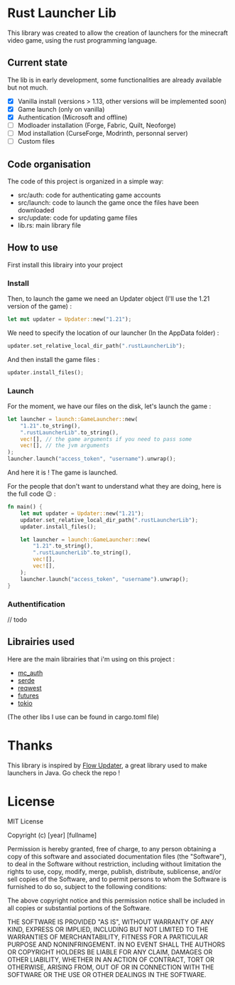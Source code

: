 
# Rust Launcher Lib

This library was created to allow the creation of launchers for the minecraft video game, using the rust programming language.

## Current state
The lib is in early development, some functionalities are already available but not much.
- [x] Vanilla install (versions > 1.13, other versions will be implemented soon)
- [x] Game launch (only on vanilla)
- [x] Authentication (Microsoft and offline)
- [ ] Modloader installation (Forge, Fabric, Quilt, Neoforge)
- [ ] Mod installation (CurseForge, Modrinth, personnal server)
- [ ] Custom files

## Code organisation

The code of this project is organized in a simple way: 
- src/auth: code for authenticating game accounts
- src/launch: code to launch the game once the files have been downloaded
- src/update: code for updating game files
- lib.rs: main library file

## How to use
First install this librairy into your project
### Install
Then, to launch the game we need an Updater object (I'll use the 1.21 version of the game) : 
```rust
let mut updater = Updater::new("1.21");
```
We need to specify the location of our launcher (In the AppData folder) : 
```rust
updater.set_relative_local_dir_path(".rustLauncherLib");
```
And then install the game files : 
```rust 
updater.install_files();
``` 
### Launch
For the moment, we have our files on the disk, let's launch the game : 
```rust 
let launcher = launch::GameLauncher::new(
    "1.21".to_string(),
    ".rustLauncherLib".to_string(),
    vec![], // the game arguments if you need to pass some
    vec![], // the jvm arguments
);
launcher.launch("access_token", "username").unwrap();
```
And here it is ! The game is launched.

For the people that don't want to understand what they are doing, here is the full code 😉 :

```rust
fn main() {
    let mut updater = Updater::new("1.21");
    updater.set_relative_local_dir_path(".rustLauncherLib");
    updater.install_files();

    let launcher = launch::GameLauncher::new(
        "1.21".to_string(),
        ".rustLauncherLib".to_string(),
        vec![],
        vec![],
    );
    launcher.launch("access_token", "username").unwrap();
}
```

### Authentification
// todo

## Librairies used
Here are the main librairies that i'm using on this project :
- [mc_auth](https://docs.rs/mc_auth/0.1.0/mc_auth/)
- [serde](https://docs.rs/serde/1.0.203/serde/)
- [reqwest](https://docs.rs/reqwest/latest/reqwest/)
- [futures](https://docs.rs/futures/latest/futures/)
- [tokio](https://docs.rs/tokio/latest/tokio/)

(The other libs I use can be found in cargo.toml file)


# Thanks
This library is inspired by [Flow Updater](https://github.com/FlowArg/FlowUpdater), a great library used to make launchers in Java. Go check the repo !

# License
MIT License

Copyright (c) [year] [fullname]

Permission is hereby granted, free of charge, to any person obtaining a copy
of this software and associated documentation files (the "Software"), to deal
in the Software without restriction, including without limitation the rights
to use, copy, modify, merge, publish, distribute, sublicense, and/or sell
copies of the Software, and to permit persons to whom the Software is
furnished to do so, subject to the following conditions:

The above copyright notice and this permission notice shall be included in all
copies or substantial portions of the Software.

THE SOFTWARE IS PROVIDED "AS IS", WITHOUT WARRANTY OF ANY KIND, EXPRESS OR
IMPLIED, INCLUDING BUT NOT LIMITED TO THE WARRANTIES OF MERCHANTABILITY,
FITNESS FOR A PARTICULAR PURPOSE AND NONINFRINGEMENT. IN NO EVENT SHALL THE
AUTHORS OR COPYRIGHT HOLDERS BE LIABLE FOR ANY CLAIM, DAMAGES OR OTHER
LIABILITY, WHETHER IN AN ACTION OF CONTRACT, TORT OR OTHERWISE, ARISING FROM,
OUT OF OR IN CONNECTION WITH THE SOFTWARE OR THE USE OR OTHER DEALINGS IN THE
SOFTWARE.
